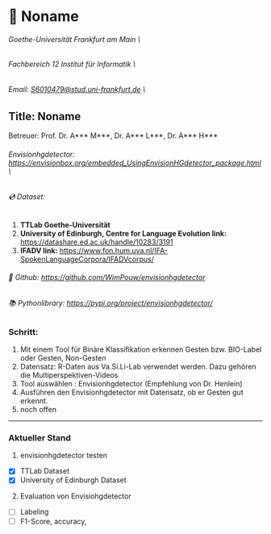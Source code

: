 # 📖 Noname
###### Goethe-Universität Frankfurt am Main \
###### Fachbereich 12 Institut für Informatik \
###### Email: S6010479@stud.uni-frankfurt.de \

## Title: Noname

Betreuer: Prof. Dr. A*** M***, Dr. A*** L***, Dr. A*** H***

###### Envisionhgdetector: https://envisionbox.org/embedded_UsingEnvisionHGdetector_package.html \
###### 💿 Dataset:
1. **TTLab Goethe-Universität**
2. **University of Edinburgh, Centre for Language Evolution link:** https://datashare.ed.ac.uk/handle/10283/3191
3. **IFADV link:** https://www.fon.hum.uva.nl/IFA-SpokenLanguageCorpora/IFADVcorpus/


###### 🔗 Github: https://github.com/WimPouw/envisionhgdetector

###### 📚 Pythonlibrary: https://pypi.org/project/envisionhgdetector/ 


### Schritt:
1. Mit einem Tool für Binäre Klassifikation erkennen Gesten bzw. BIO-Label oder Gesten, Non-Gesten
2. Datensatz: R-Daten aus Va.Si.Li-Lab verwendet werden. Dazu gehören die Multiperspektiven-Videos 
3. Tool auswählen : Envisionhgdetector (Empfehlung von Dr. Henlein)
4. Ausführen den Envisionhgdetector mit Datensatz, ob er Gesten gut erkennt.
5. noch offen

***

### Aktueller Stand
1. envisionhgdetector testen
  - [x] TTLab Dataset
  - [x] University of Edinburgh Dataset
2. Evaluation von Envisiohgdetector
  - [ ] Labeling
  - [ ] F1-Score, accuracy,   
